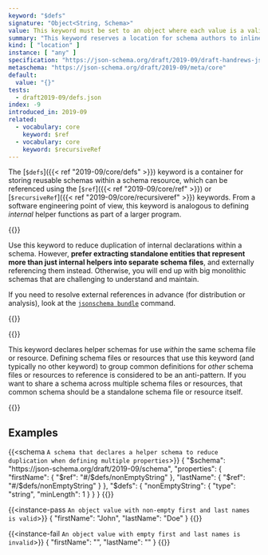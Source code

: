 ```yaml
---
keyword: "$defs"
signature: "Object<String, Schema>"
value: This keyword must be set to an object where each value is a valid JSON Schema
summary: "This keyword reserves a location for schema authors to inline reusable JSON Schemas into a more general schema."
kind: [ "location" ]
instance: [ "any" ]
specification: "https://json-schema.org/draft/2019-09/draft-handrews-json-schema-02#rfc.section.8.2.5"
metaschema: "https://json-schema.org/draft/2019-09/meta/core"
default:
  value: "{}"
tests:
  - draft2019-09/defs.json
index: -9
introduced_in: 2019-09
related:
  - vocabulary: core
    keyword: $ref
  - vocabulary: core
    keyword: $recursiveRef
---
```


The [`$defs`]({{< ref "2019-09/core/defs" >}}) keyword is a container for
storing reusable schemas within a schema resource, which can be referenced
using the [`$ref`]({{< ref "2019-09/core/ref" >}}) or [`$recursiveRef`]({{<
ref "2019-09/core/recursiveref" >}}) keywords. From a software engineering
point of view, this keyword is analogous to defining _internal_ helper
functions as part of a larger program.

{{<best-practice>}}

Use this keyword to reduce duplication of internal declarations within a
schema. However, **prefer extracting standalone entities that represent more
than just internal helpers into separate schema files**, and externally
referencing them instead. Otherwise, you will end up with big monolithic
schemas that are challenging to understand and maintain.

If you need to resolve external references in advance (for distribution or
analysis), look at the [`jsonschema
bundle`](https://github.com/sourcemeta/jsonschema/blob/main/docs/bundle.markdown)
command.

{{</best-practice>}}

{{<common-pitfall>}}

This keyword declares helper schemas for use _within_ the same schema file or
resource.  Defining schema files or resources that use this keyword (and
typically no other keyword) to group common definitions for _other_ schema
files or resources to reference is considered to be an anti-pattern. If you
want to share a schema across multiple schema files or resources, that common
schema should be a standalone schema file or resource itself.

{{</common-pitfall>}}

## Examples

{{<schema `A schema that declares a helper schema to reduce duplication when defining multiple properties`>}}
{
  "$schema": "https://json-schema.org/draft/2019-09/schema",
  "properties": {
    "firstName": { "$ref": "#/$defs/nonEmptyString" },
    "lastName": { "$ref": "#/$defs/nonEmptyString" }
  },
  "$defs": {
    "nonEmptyString": {
      "type": "string",
      "minLength": 1
    }
  }
}
{{</schema>}}

{{<instance-pass `An object value with non-empty first and last names is valid`>}}
{ "firstName": "John", "lastName": "Doe" }
{{</instance-pass>}}

{{<instance-fail `An object value with empty first and last names is invalid`>}}
{ "firstName": "", "lastName": "" }
{{</instance-fail>}}
